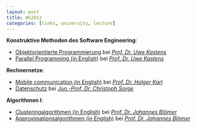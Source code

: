 ```yaml
---
layout: post
title: WS2012
categories: [links, university, lecture]
---
```


__Konstruktive Methoden des Software Engineering__:

- [Objektorientierte Programmierung](http://ag-kastens.uni-paderborn.de/lehre/material/oop/) bei _[Prof. Dr. Uwe Kastens](http://www.cs.uni-paderborn.de/fachgebiete/ag-kastens/wir/uwe.html)_
- [Parallel Programming (in English)](http://ag-kastens.uni-paderborn.de/lehre/material/ppje/) bei _[Prof. Dr. Uwe Kastens](http://www.cs.uni-paderborn.de/fachgebiete/ag-kastens/wir/uwe.html)_

__Rechnernetze__:

- [Mobile communication (in English)](http://www.cs.uni-paderborn.de/fachgebiete/fachgebiet-rechnernetze/lehre/lehrveranstaltungen/vl-mobilkommunikation.html) bei _[Prof. Dr. Holger Karl](http://www.cs.uni-paderborn.de/fachgebiete/fachgebiet-rechnernetze/people/hk.html)_
- [Datenschutz](http://www.cs.uni-paderborn.de/fachgebiete/fg-netsec/lehre/ws1112/datenschutz.html) bei _[Jun.-Prof. Dr. Christoph Sorge](http://www.cs.uni-paderborn.de/fachgebiete/fg-netsec/personen/csorge.html)_

__Algorithmen I__:

- [Clusteringalgorithmen (in English)](http://www.cs.uni-paderborn.de/fachgebiete/ag-bloemer/lehre.html) bei _[Prof. Dr. Johannes Blömer](http://www.cs.uni-paderborn.de/fachgebiete/ag-bloemer/personen/jbloemer.html)_
- [Approximationsalgorithmen (in English)](http://www.cs.uni-paderborn.de/fachgebiete/ag-bloemer/lehre.html) bei _[Prof. Dr. Johannes Blömer](http://www.cs.uni-paderborn.de/fachgebiete/ag-bloemer/personen/jbloemer.html)_
